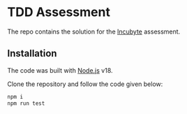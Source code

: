 # TDD Assessment

The repo contains the solution for the [Incubyte](https://blog.incubyte.co/blog/tdd-assessment) assessment.

## Installation

The code was built with [Node.js](https://nodejs.org/) v18.

Clone the repository and follow the code given below:

```sh
npm i
npm run test
```
